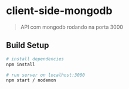 # client-side-mongodb

> API com mongodb rodando na porta 3000

## Build Setup

``` bash
# install dependencies
npm install

# run server on localhost:3000
npm start / nodemon


